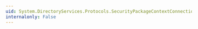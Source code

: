 ```yaml
---
uid: System.DirectoryServices.Protocols.SecurityPackageContextConnectionInformation.HashStrength
internalonly: False
---
```

